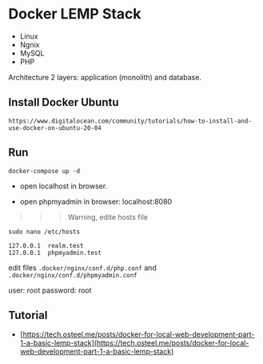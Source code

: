 # Docker LEMP Stack

- Linux
- Ngnix
- MySQL
- PHP

Architecture 2 layers: application (monolith) and database.

## Install Docker Ubuntu

    https://www.digitalocean.com/community/tutorials/how-to-install-and-use-docker-on-ubuntu-20-04

## Run

    docker-compose up -d

- open localhost in browser.

- open phpmyadmin in browser: localhost:8080


>>> Warning, edite hosts file

    sudo nano /etc/hosts

    127.0.0.1  realm.test
    127.0.0.1  phpmyadmin.test

edit files ```.docker/nginx/conf.d/php.conf``` and ```.docker/nginx/conf.d/phpmyadmin.conf```

user: root
password: root

## Tutorial

- [https://tech.osteel.me/posts/docker-for-local-web-development-part-1-a-basic-lemp-stack](https://tech.osteel.me/posts/docker-for-local-web-development-part-1-a-basic-lemp-stack)
